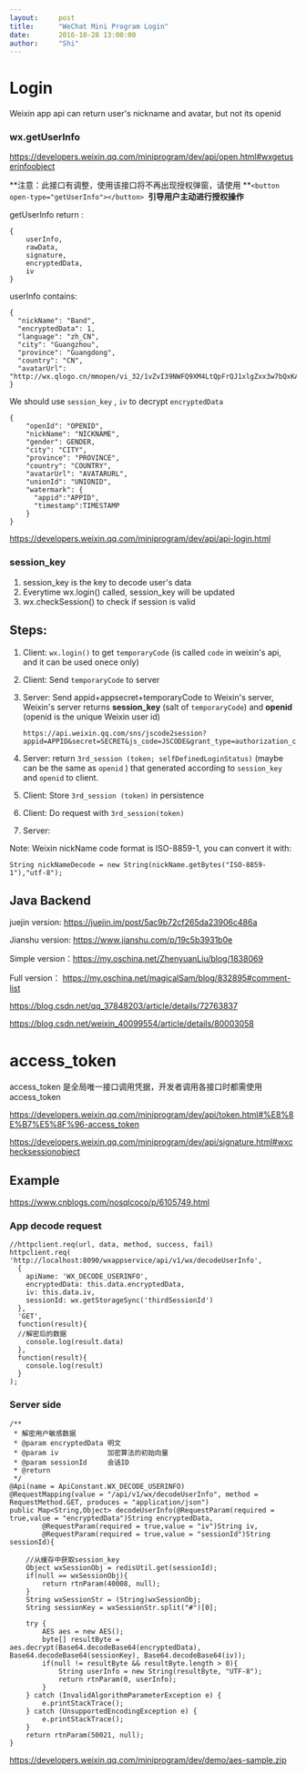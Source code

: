 ```yaml
---
layout:     post
title:      "WeChat Mini Program Login"
date:       2016-10-28 13:00:00
author:     "Shi"
---
```


# Login 

Weixin app api can return user's nickname and avatar, but not its openid

### **wx.getUserInfo**

https://developers.weixin.qq.com/miniprogram/dev/api/open.html#wxgetuserinfoobject

**注意：此接口有调整，使用该接口将不再出现授权弹窗，请使用 **`<button open-type="getUserInfo"></button> `**引导用户主动进行授权操作**

 getUserInfo return :

```
{
    userInfo,
    rawData,
    signature,
    encryptedData,
    iv
}
```

userInfo contains:

```
{
  "nickName": "Band",
  "encryptedData": 1,
  "language": "zh_CN",
  "city": "Guangzhou",
  "province": "Guangdong",
  "country": "CN",
  "avatarUrl": "http://wx.qlogo.cn/mmopen/vi_32/1vZvI39NWFQ9XM4LtQpFrQJ1xlgZxx3w7bQxKARol6503Iuswjjn6nIGBiaycAjAtpujxyzYsrztuuICqIM5ibXQ/0"
}
```



We should use  `session_key` , `iv` to decrypt `encryptedData`

```
{
    "openId": "OPENID",
    "nickName": "NICKNAME",
    "gender": GENDER,
    "city": "CITY",
    "province": "PROVINCE",
    "country": "COUNTRY",
    "avatarUrl": "AVATARURL",
    "unionId": "UNIONID",
    "watermark": {
      "appid":"APPID",
      "timestamp":TIMESTAMP
    }
}
```

 

https://developers.weixin.qq.com/miniprogram/dev/api/api-login.html

### **session_key**

1. session_key is the key to decode user's data
2. Everytime wx.login() called, session_key will be updated
3. wx.checkSession() to check if session is valid

## Steps:

1. Client: `wx.login()` to get `temporaryCode` (is called `code` in weixin's api, and it can be used onece only)

2. Client: Send  `temporaryCode`  to server

3. Server: Send appid+appsecret+temporaryCode to Weixin's server, Weixin's server returns **session_key** (salt of `temporaryCode`) and **openid** (openid is the unique Weixin user id)

   ```
   https://api.weixin.qq.com/sns/jscode2session?appid=APPID&secret=SECRET&js_code=JSCODE&grant_type=authorization_code
   ```

4. Server: return `3rd_session (token; selfDefinedLoginStatus)` (maybe can be the same as `openid` ) that generated according to `session_key` and `openid` to client. 

   

5. Client: Store  `3rd_session (token)` in persistence 

6. Client: Do request with   `3rd_session(token)` 

7. Server: 



Note:  Weixin nickName code format is ISO-8859-1, you can convert it with:

```
String nickNameDecode = new String(nickName.getBytes("ISO-8859-1"),"utf-8");
```



 

## Java Backend

juejin version: https://juejin.im/post/5ac9b72cf265da23906c486a

Jianshu version: https://www.jianshu.com/p/19c5b3931b0e

Simple version：https://my.oschina.net/ZhenyuanLiu/blog/1838069

Full version： https://my.oschina.net/magicalSam/blog/832895#comment-list

https://blog.csdn.net/qq_37848203/article/details/72763837

https://blog.csdn.net/weixin_40099554/article/details/80003058



# access_token

access_token 是全局唯一接口调用凭据，开发者调用各接口时都需使用 access_token

https://developers.weixin.qq.com/miniprogram/dev/api/token.html#%E8%8E%B7%E5%8F%96-access_token

https://developers.weixin.qq.com/miniprogram/dev/api/signature.html#wxchecksessionobject

## Example

https://www.cnblogs.com/nosqlcoco/p/6105749.html

### App decode request

```
//httpclient.req(url, data, method, success, fail)
httpclient.req(
'http://localhost:8090/wxappservice/api/v1/wx/decodeUserInfo',
  {
    apiName: 'WX_DECODE_USERINFO',
    encryptedData: this.data.encryptedData,
    iv: this.data.iv,
    sessionId: wx.getStorageSync('thirdSessionId')
  },
  'GET',
  function(result){
  //解密后的数据
    console.log(result.data)
  },
  function(result){
    console.log(result)
  }
);
```

### Server side



```
/**
 * 解密用户敏感数据
 * @param encryptedData 明文
 * @param iv            加密算法的初始向量
 * @param sessionId     会话ID
 * @return
 */
@Api(name = ApiConstant.WX_DECODE_USERINFO)
@RequestMapping(value = "/api/v1/wx/decodeUserInfo", method = RequestMethod.GET, produces = "application/json")
public Map<String,Object> decodeUserInfo(@RequestParam(required = true,value = "encryptedData")String encryptedData,
        @RequestParam(required = true,value = "iv")String iv,
        @RequestParam(required = true,value = "sessionId")String sessionId){

    //从缓存中获取session_key
    Object wxSessionObj = redisUtil.get(sessionId);
    if(null == wxSessionObj){
        return rtnParam(40008, null);
    }
    String wxSessionStr = (String)wxSessionObj;
    String sessionKey = wxSessionStr.split("#")[0];

    try {
        AES aes = new AES();
        byte[] resultByte = aes.decrypt(Base64.decodeBase64(encryptedData), Base64.decodeBase64(sessionKey), Base64.decodeBase64(iv));
        if(null != resultByte && resultByte.length > 0){
            String userInfo = new String(resultByte, "UTF-8");
            return rtnParam(0, userInfo);
        }
    } catch (InvalidAlgorithmParameterException e) {
        e.printStackTrace();
    } catch (UnsupportedEncodingException e) {
        e.printStackTrace();
    }
    return rtnParam(50021, null);
}
```

https://developers.weixin.qq.com/miniprogram/dev/demo/aes-sample.zip